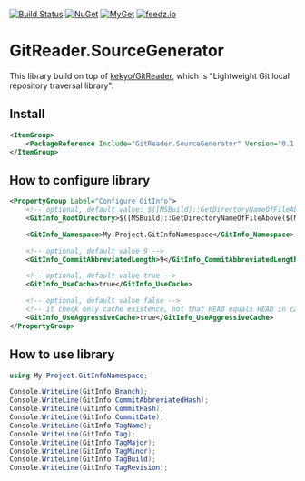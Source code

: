 [![Build Status](https://github.com/aviationexam/git-reader-source-generator/actions/workflows/build.yml/badge.svg?branch=main)](https://github.com/aviationexam/git-reader-source-generator/actions/workflows/build.yml)
[![NuGet](https://img.shields.io/nuget/v/GitReader.SourceGenerator.svg?style=flat-square&label=nuget)](https://www.nuget.org/packages/GitReader.SourceGenerator/)
[![MyGet](https://img.shields.io/myget/git-reader-source-generator/vpre/GitReader.SourceGenerator?label=MyGet)](https://www.myget.org/feed/git-reader-source-generator/package/nuget/GitReader.SourceGenerator)
[![feedz.io](https://img.shields.io/badge/endpoint.svg?url=https%3A%2F%2Ff.feedz.io%2Faviationexam%2Fgit-reader-source-generator%2Fshield%2FGitReader.SourceGenerator%2Flatest&label=GitReader.SourceGenerator)](https://f.feedz.io/aviationexam/git-reader-source-generator/packages/GitReader.SourceGenerator/latest/download)

# GitReader.SourceGenerator

This library build on top of [kekyo/GitReader](https://github.com/kekyo/GitReader), which is "Lightweight Git local repository traversal library".

## Install
```xml
<ItemGroup>
    <PackageReference Include="GitReader.SourceGenerator" Version="0.1.4" OutputItemType="Analyzer" ReferenceOutputAssembly="false" PrivateAssets="all" />
</ItemGroup>
```

## How to configure library

```xml
<PropertyGroup Label="Configure GitInfo">
    <!-- optional, default value: $([MSBuild]::GetDirectoryNameOfFileAbove($(MSBuildProjectDirectory), '.gitignore')) -->
    <GitInfo_RootDirectory>$([MSBuild]::GetDirectoryNameOfFileAbove($(MSBuildProjectDirectory), 'My.Project.slnx'))\..\.git</GitInfo_RootDirectory>

    <GitInfo_Namespace>My.Project.GitInfoNamespace</GitInfo_Namespace>

    <!-- optional, default value 9 -->
    <GitInfo_CommitAbbreviatedLength>9</GitInfo_CommitAbbreviatedLength>

    <!-- optional, default value true -->
    <GitInfo_UseCache>true</GitInfo_UseCache>

    <!-- optional, default value false -->
    <!-- it check only cache existence, not that HEAD equals HEAD in cache -->
    <GitInfo_UseAggressiveCache>true</GitInfo_UseAggressiveCache>
</PropertyGroup>
```

## How to use library

```cs
using My.Project.GitInfoNamespace;

Console.WriteLine(GitInfo.Branch);
Console.WriteLine(GitInfo.CommitAbbreviatedHash);
Console.WriteLine(GitInfo.CommitHash);
Console.WriteLine(GitInfo.CommitDate);
Console.WriteLine(GitInfo.TagName);
Console.WriteLine(GitInfo.Tag);
Console.WriteLine(GitInfo.TagMajor);
Console.WriteLine(GitInfo.TagMinor);
Console.WriteLine(GitInfo.TagBuild);
Console.WriteLine(GitInfo.TagRevision);
```
